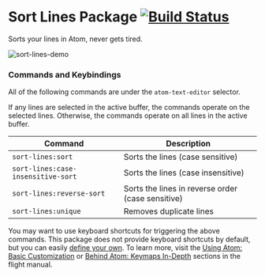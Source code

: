 # Sort Lines Package [![Build Status](https://travis-ci.org/atom/sort-lines.svg?branch=master)](https://travis-ci.org/atom/sort-lines)

Sorts your lines in Atom, never gets tired.

![sort-lines-demo](https://f.cloud.github.com/assets/2988/1796891/85e69ff2-6a93-11e3-89ac-31927f604592.gif)

### Commands and Keybindings

All of the following commands are under the `atom-text-editor` selector.

If any lines are selected in the active buffer, the commands operate on the selected lines. Otherwise, the commands operate on all lines in the active buffer.

|Command|Description|
|-------|-----------|
|`sort-lines:sort`|Sorts the lines (case sensitive)|
|`sort-lines:case-insensitive-sort`|Sorts the lines (case insensitive)|
|`sort-lines:reverse-sort`|Sorts the lines in reverse order (case sensitive)|
|`sort-lines:unique`|Removes duplicate lines|

You may want to use keyboard shortcuts for triggering the above commands. This package does not provide keyboard shortcuts by default, but you can easily [define your own](https://atom.io/docs/latest/using-atom-basic-customization#customizing-key-bindings). To learn more, visit the [Using Atom: Basic Customization](https://atom.io/docs/latest/using-atom-basic-customization#customizing-key-bindings) or [Behind Atom: Keymaps In-Depth](https://atom.io/docs/latest/behind-atom-keymaps-in-depth) sections in the flight manual.
